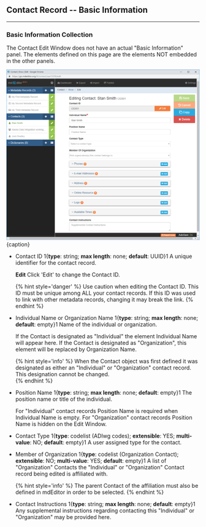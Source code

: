 ## Contact Record -- Basic Information
---

### Basic Information Collection

The <span class="md-panel">Contact</span> <span class="md-window">Edit Window</span> does not have an actual "Basic Information" panel.  The elements defined on this page are the elements NOT embedded in the other panels.

![Contact Basic Information](/assets/reference/edit-objects/contact/contact-basicInfo.png){caption}

* <span class="md-element">Contact ID</span> <i class="fa fa-asterisk required" title="Required"> </i> 1{**type**: string; **max length**: none; **default**: UUID}1 A unique identifier for the contact record. 
                                             
  <strong class="btn btn-warning btn-xs"> <i class="fa fa-pencil"> </i> Edit</strong> Click 'Edit' to change the <span class="md-element">Contact ID</span>.
                                             
  {% hint style='danger' %}
  Use caution when editing the <span class="md-element">Contact ID</span>.  This ID must be unique among ALL your contact records.  If this ID was used to link with other metadata records, changing it may break the link.
  {% endhint %}
  
* <span class="md-element">Individual Name</span> or <span class="md-element">Organization Name</span> <i class="fa fa-asterisk required" title="Required"> </i> 1{**type**: string; **max length**: none; **default**: empty}1 Name of the individual or organization.

  If the <span class="md-panel">Contact</span> is designated as "Individual" the element <span class="md-element">Individual Name</span> will appear here.  If the <span class="md-panel">Contact</span> is designated as "Organization", this element will be replaced by <span class="md-element">Organization Name</span>.  
  
  {% hint style='info' %}
  When the <span class="md-panel">Contact</span> object was first defined it was designated as either an "Individual" or "Organization" contact record.  This designation cannot be changed.  
  {% endhint %}

* <span class="md-element">Position Name</span> <i class="fa fa-asterisk required" title="Required"> </i> 1{**type**: string; **max length**: none; **default**: empty}1 The position name or title of the individual.  

  For "Individual" contact records <span class="md-element">Position Name</span> is required when <span class="md-element">Individual Name</span> is empty.  For "Organization" contact records <span class="md-element">Position Name</span> is hidden on the <span class="md-window">Edit Window</span>.
  
* <span class="md-element">Contact Type</span> 1{**type**: codelist (ADIwg codes); **extensible**: YES; **multi-value**: NO; **default**: empty}1 A user assigned type for the contact. 

* <span class="md-element">Member of Organization</span> 1{**type**: codelist (Organization <span class="md-panel">Contact</span>); **extensible**: NO; **multi-value**: YES; **default**: empty}1 A list of "Organization" <span class="md-panel">Contacts</span> the "Individual" or "Organization" <span class="md-panel">Contact</span> record being edited is affiliated with.  

  {% hint style='info' %}
  The parent <span class="md-panel">Contact</span> of the affiliation must also be defined in mdEditor in order to be selected.
  {% endhint %}

* <span class="md-element">Contact Instructions</span> 1{**type**: string; **max length**: none; **default**: empty}1 Any supplemental instructions regarding contacting this "Individual" or "Organization" may be provided here.
